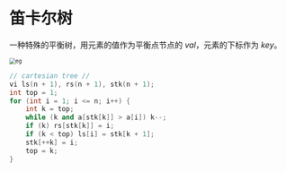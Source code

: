 # 笛卡尔树

一种特殊的平衡树，用元素的值作为平衡点节点的 $val$，元素的下标作为 $key$。

<img src="https://oi-wiki.org/ds/images/cartesian-tree1.png" alt="eg" style="zoom: 67%;" />

```cpp
// cartesian tree //
vi ls(n + 1), rs(n + 1), stk(n + 1);
int top = 1;
for (int i = 1; i <= n; i++) {
    int k = top;
    while (k and a[stk[k]] > a[i]) k--;
    if (k) rs[stk[k]] = i;
    if (k < top) ls[i] = stk[k + 1];
    stk[++k] = i;
    top = k;
}
```


